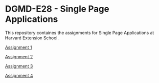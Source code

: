 # DGMD-E28 - Single Page Applications

This repository containes the assignments for Single Page Applications at Harvard Extension School.

[Assignment 1](./assignments/A1/assignment1.html)

[Assignment 2](./assignments/A2/assignment2.html)

[Assignment 3](./assignments/A3/assignment3.html)

[Assignment 4](./assignments/A4/assignment4.html)
